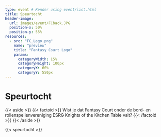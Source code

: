```yaml
---
type: event # Render using event/list.html
title: Speurtocht
header-image:
  url: images/event/FCback.JPG
  position-x: 50%
  position-y: 55%
resources:
  - src: "FC_Logo.png"
    name: "preview"
    title: "Fantasy Court Logo"
    params:
      categoryWidth: 15%
      categoryHeight: 100px
      categoryX: 60%
      categoryY: 550px
---
```


# Speurtocht


{{< aside >}}
    {{< factoid >}}
        Wist je dat Fantasy Court onder de bord- en rollenspellenvereniging ESRG Knights of the Kitchen Table valt?
    {{< /factoid >}}
{{< /aside >}}

{{< speurtocht >}}


